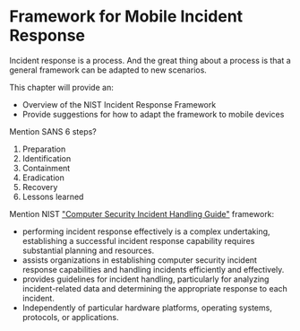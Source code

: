 # Framework for Mobile Incident Response
Incident response is a process. And the great thing about a process is that a general framework can be adapted to new scenarios.

This chapter will provide an:

* Overview of the NIST Incident Response Framework
* Provide suggestions for how to adapt the framework to mobile devices


Mention SANS 6 steps?

1. Preparation
2. Identification
3. Containment
4. Eradication
5. Recovery
6. Lessons learned

Mention NIST ["Computer Security Incident Handling Guide"](http://nvlpubs.nist.gov/nistpubs/SpecialPublications/NIST.SP.800-61r2.pdf) framework:

* performing incident response effectively is a complex undertaking, establishing a successful incident response capability requires substantial planning and resources. 
* assists organizations in establishing computer security incident response capabilities and handling incidents efficiently and effectively. 
* provides guidelines for incident handling, particularly for analyzing incident-related data and determining the appropriate response to each incident. 
* Independently of particular hardware platforms, operating systems, protocols, or applications.
